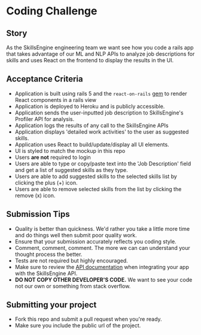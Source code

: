 # Coding Challenge

## Story
As the SkillsEngine engineering team we want see how you code a rails app that takes advantage of our ML and NLP APIs to analyze job descriptions for skills and uses React on the frontend to display the results in the UI.

## Acceptance Criteria
* Application is built using rails 5 and the `react-on-rails` [gem](https://github.com/shakacode/react_on_rails) to render React components in a rails view
* Application is deployed to Heroku and is publicly accessible.
* Application sends the user-inputted job description to SkillsEngine's Profiler API for analysis.
* Application logs the results of any call to the SkillsEngine APIs
* Application displays 'detailed work activities' to the user as suggested skills.
* Application uses React to build/update/display all UI elements.
* UI is styled to match the mockup in this repo
* Users **are not** required to login
* Users are able to type or copy/paste text into the 'Job Description' field and get a list of suggested skills as they type.
* Users are able to add suggested skills to the selected skills list by clicking the plus (+) icon.
* Users are able to remove selected skills from the list by clicking the remove (x) icon.

## Submission Tips
* Quality is better than quickness. We'd rather you take a little more time and do things well then submit poor quality work. 
* Ensure that your submission accurately reflects you coding style.
* Comment, comment, comment. The more we can can understand your thought process the better.
* Tests are not required but highly encouraged. 
* Make sure to review the [API documentation](https://dev.skillsengine.com/docs/v2competenciesanalyzeflatten) when integrating your app with the SkillsEngine API.
* **DO NOT COPY OTHER DEVELOPER'S CODE.** We want to see your code not our own or something from stack overflow.

## Submitting your project
* Fork this repo and submit a pull request when you're ready.
* Make sure you include the public url of the project.
